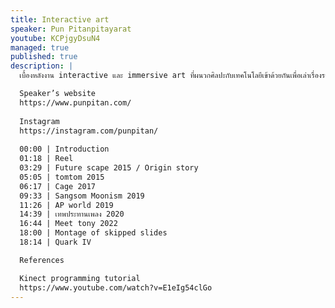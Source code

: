 ```yaml
---
title: Interactive art
speaker: Pun Pitanpitayarat
youtube: KCPjgyDsuN4
managed: true
published: true
description: |
  เบื้องหลังงาน interactive และ immersive art ที่ผนวกศิลปะกับเทคโนโลยีเข้าด้วยกันเพื่อเล่าเรื่องราวผ่านการใช้เทคนิคพิเศษต่างๆและทำให้ผู้ชมได้มีส่วนร่วมในชิ้นงาน

  Speaker’s website
  https://www.punpitan.com/
  
  Instagram
  https://instagram.com/punpitan/
  
  00:00 | Introduction
  01:18 | Reel
  03:29 | Future scape 2015 / Origin story
  05:05 | tomtom 2015
  06:17 | Cage 2017
  09:33 | Sangsom Moonism 2019
  11:26 | AP world 2019
  14:39 | เทพประทานเพลง 2020
  16:44 | Meet tony 2022
  18:00 | Montage of skipped slides
  18:14 | Quark IV

  References

  Kinect programming tutorial
  https://www.youtube.com/watch?v=E1eIg54clGo
---
```

